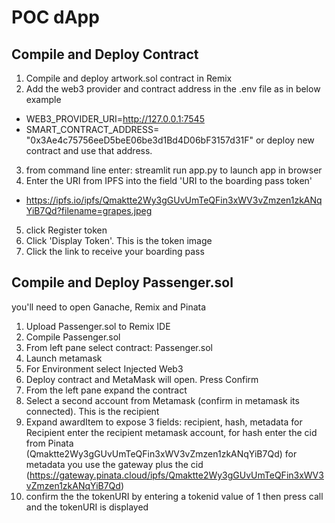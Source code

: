 # POC dApp

## Compile and Deploy Contract
1) Compile and deploy artwork.sol contract in Remix
2) Add the web3 provider and contract address in the .env file as in below example
 * WEB3_PROVIDER_URI=http://127.0.0.1:7545
 * SMART_CONTRACT_ADDRESS= "0x3Ae4c75756eeD5beE06be3d1Bd4D06bF3157d31F" or deploy new contract and use that address.
3) from command line enter: streamlit run app.py to launch app in browser
4) Enter the URI from IPFS into the field 'URI to the boarding pass token'
 * https://ipfs.io/ipfs/Qmaktte2Wy3gGUvUmTeQFin3xWV3vZmzen1zkANqYiB7Qd?filename=grapes.jpeg
5) click Register token
6) Click 'Display Token'. This is the token image
7) Click the link to receive your boarding pass


## Compile and Deploy Passenger.sol

you'll need to open Ganache, Remix and Pinata

1. Upload Passenger.sol to Remix IDE
2. Compile Passenger.sol
3. From left pane select contract: Passenger.sol 
4. Launch metamask
5. For Environment select Injected Web3
6. Deploy contract and MetaMask will open. Press Confirm
7. From the left pane expand the contract
8. Select a second account from Metamask (confirm in metamask its connected). This is the recipient
9. Expand awardItem to expose 3 fields: recipient, hash, metadata
for Recipient enter the recipient metamask account, for hash enter the cid from Pinata (Qmaktte2Wy3gGUvUmTeQFin3xWV3vZmzen1zkANqYiB7Qd)
for metadata you use the gateway plus the cid 
(https://gateway.pinata.cloud/ipfs/Qmaktte2Wy3gGUvUmTeQFin3xWV3vZmzen1zkANqYiB7Qd)
10. confirm the the tokenURI by entering a tokenid value of 1 then press call and the tokenURI is displayed
